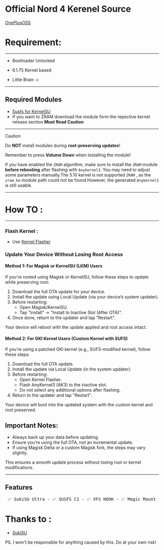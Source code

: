 # Official Nord 4 Kerenel Source
[OnePlusOSS](https://github.com/OnePlusOSS/kernel_manifest)

# Requirement:
------
* Bootloader Unlocked

* 6.1.75 Kernel based
 
* Little Brain ☺️
------

## Required Modules

* [Susfs for KernelSU](https://github.com/sidex15/ksu_module_susfs)
* If you want to ZRAM download the module form the repective kernel release section **Must Read Caution**

------
> [!CAUTION]
> Do **NOT** install modules during **root-preserving updates**!
>
> Remember to press **Volume Down** when installing the module!
>
> If you have enabled the `ZRAM` algorithm, make sure to install the `ZRAM` module
> **before rebooting** after flashing with `Anykernel3`. You may need to adjust some parameters manually.The 5.10 kernel is not supported `ZRAM` , as the `zram.ko` module path could not be found.However, the generated ``Anykernel3`` is still usable.

------


# How TO :
------
### Flash Kernel :

* Use [Kernel Flasher](https://github.com/fatalcoder524/KernelFlasher)

### Update Your Device Without Losing Root Access  

#### Method 1: For Magisk or KernelSU (LKM) Users  
If you're rooted using Magisk or KernelSU, follow these steps to update while preserving root:  

1. Download the full OTA update for your device.  
2. Install the update using Local Update (via your device’s system updater).  
3. Before restarting:  
   - Open Magisk/KernelSU.  
   - Tap "Install" → "Install to Inactive Slot (After OTA)".  
4. Once done, return to the updater and tap "Restart".  

Your device will reboot with the update applied and root access intact.  

#### Method 2: For GKI Kernel Users (Custom Kernel with SUFS)  
If you’re using a patched GKI kernel (e.g., SUFS-modified kernel), follow these steps:  

1. Download the full OTA update.  
2. Install the update via Local Update (in the system updater).  
3. Before restarting:  
   - Open Kernel Flasher.  
   - Flash AnyKernel3 (AK3) to the inactive slot.  
   - Do not select any additional options after flashing.  
4. Return to the updater and tap "Restart".  

Your device will boot into the updated system with the custom kernel and root preserved.  

## Important Notes:  
* Always back up your data before updating.  
* Ensure you’re using the full OTA, not an incremental update.  
* If using Magisk Delta or a custom Magisk fork, the steps may vary slightly.  

This ensures a smooth update process without losing root or kernel modifications.

------

## Features

<pre> ✅ SukiSU Ultra - ✅ SUSFS CI - ✅ VFS HOOK - ✅ Magic Mount Support (KPM) - ✅ BBR Support - ✅ ZRAM </pre>


# Thanks to :

* [SukiSU](https://github.com/SukiSU-Ultra/SukiSU-Ultra)

PS. I won't be responsible for anything caused by this. Do at your own risk!
